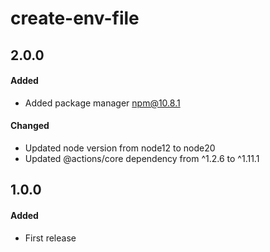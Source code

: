 # create-env-file

## 2.0.0
#### Added
- Added package manager npm@10.8.1

#### Changed
- Updated node version from node12 to node20
- Updated @actions/core dependency from ^1.2.6 to ^1.11.1

## 1.0.0
#### Added
- First release
